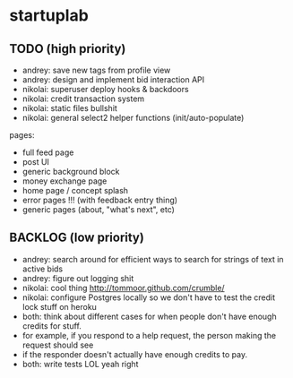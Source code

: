 startuplab
==========

TODO (high priority)
----
* andrey: save new tags from profile view 
* andrey: design and implement bid interaction API
* nikolai: superuser deploy hooks & backdoors
* nikolai: credit transaction system
* nikolai: static files bullshit
* nikolai: general select2 helper functions (init/auto-populate)

pages:
- full feed page
- post UI
- generic background block
- money exchange page
- home page / concept splash
- error pages !!! (with feedback entry thing)
- generic pages (about, "what's next", etc)

BACKLOG (low priority)
-------
* andrey: search around for efficient ways to search for strings of text in active bids
* andrey: figure out logging shit
* nikolai: cool thing http://tommoor.github.com/crumble/
* nikolai: configure Postgres locally so we don't have to test the credit lock stuff on heroku
* both: think about different cases for when people don't have enough credits for stuff.
* for example, if you respond to a help request, the person making the request should see
* if the responder doesn't actually have enough credits to pay.
* both: write tests LOL yeah right
